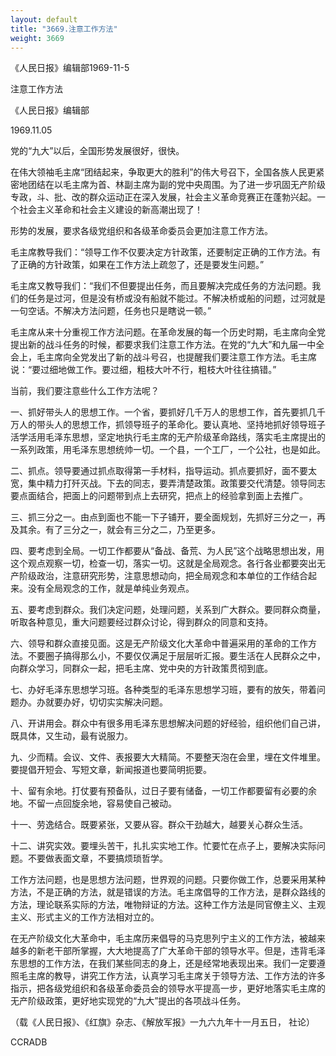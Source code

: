 ```yaml
---
layout: default
title: "3669.注意工作方法"
weight: 3669
---
```


《人民日报》编辑部1969-11-5

注意工作方法

《人民日报》编辑部

1969.11.05

党的“九大”以后，全国形势发展很好，很快。

在伟大领袖毛主席“团结起来，争取更大的胜利”的伟大号召下，全国各族人民更紧密地团结在以毛主席为首、林副主席为副的党中央周围。为了进一步巩固无产阶级专政，斗、批、改的群众运动正在深入发展，社会主义革命竞赛正在蓬勃兴起。一个社会主义革命和社会主义建设的新高潮出现了！

形势的发展，要求各级党组织和各级革命委员会更加注意工作方法。

毛主席教导我们：“领导工作不仅要决定方针政策，还要制定正确的工作方法。有了正确的方针政策，如果在工作方法上疏忽了，还是要发生问题。”

毛主席又教导我们：“我们不但要提出任务，而且要解决完成任务的方法问题。我们的任务是过河，但是没有桥或没有船就不能过。不解决桥或船的问题，过河就是一句空话。不解决方法问题，任务也只是瞎说一顿。”

毛主席从来十分重视工作方法问题。在革命发展的每一个历史时期，毛主席向全党提出新的战斗任务的时候，都要求我们注意工作方法。在党的“九大”和九届一中全会上，毛主席向全党发出了新的战斗号召，也提醒我们要注意工作方法。毛主席说：“要过细地做工作。要过细，粗枝大叶不行，粗枝大叶往往搞错。”

当前，我们要注意些什么工作方法呢？

一、抓好带头人的思想工作。一个省，要抓好几千万人的思想工作，首先要抓几千万人的带头人的思想工作，抓领导班子的革命化。要认真地、坚持地抓好领导班子活学活用毛泽东思想，坚定地执行毛主席的无产阶级革命路线，落实毛主席提出的一系列政策，用毛泽东思想统帅一切。一个县，一个工厂，一个公社，也是如此。

二、抓点。领导要通过抓点取得第一手材料，指导运动。抓点要抓好，面不要太宽，集中精力打歼灭战。下去的同志，要弄清楚政策。政策要交代清楚。领导同志要点面结合，把面上的问题带到点上去研究，把点上的经验拿到面上去推广。

三、抓三分之一。由点到面也不能一下子铺开，要全面规划，先抓好三分之一，再及其余。有了三分之一，就会有三分之二，乃至更多。

四、要考虑到全局。一切工作都要从“备战、备荒、为人民”这个战略思想出发，用这个观点观察一切，检查一切，落实一切。这就是全局观念。各行各业都要突出无产阶级政治，注意研究形势，注意思想动向，把全局观念和本单位的工作结合起来。没有全局观念的工作，就是单纯业务观点。

五、要考虑到群众。我们决定问题，处理问题，关系到广大群众。要同群众商量，听取各种意见，重大问题要经过群众讨论，得到群众的同意和支持。

六、领导和群众直接见面。这是无产阶级文化大革命中普遍采用的革命的工作方法。不要圈子搞得那么小，不要仅仅满足于层层听汇报。要生活在人民群众之中，向群众学习，同群众一起，把毛主席、党中央的方针政策贯彻到底。

七、办好毛泽东思想学习班。各种类型的毛泽东思想学习班，要有的放矢，带着问题办。办就要办好，切切实实解决问题。

八、开讲用会。群众中有很多用毛泽东思想解决问题的好经验，组织他们自己讲，既具体，又生动，最有说服力。

九、少而精。会议、文件、表报要大大精简。不要整天泡在会里，埋在文件堆里。要提倡开短会、写短文章，新闻报道也要简明扼要。

十、留有余地。打仗要有预备队，过日子要有储备，一切工作都要留有必要的余地。不留一点回旋余地，容易使自己被动。

十一、劳逸结合。既要紧张，又要从容。群众干劲越大，越要关心群众生活。

十二、讲究实效。要埋头苦干，扎扎实实地工作。忙要忙在点子上，要解决实际问题。不要做表面文章，不要搞烦琐哲学。

工作方法问题，也是思想方法问题，世界观的问题。只要你做工作，总要采用某种方法，不是正确的方法，就是错误的方法。毛主席倡导的工作方法，是群众路线的方法，理论联系实际的方法，唯物辩证的方法。这种工作方法是同官僚主义、主观主义、形式主义的工作方法相对立的。

在无产阶级文化大革命中，毛主席历来倡导的马克思列宁主义的工作方法，被越来越多的新老干部所掌握，大大地提高了广大革命干部的领导水平。但是，违背毛泽东思想的工作方法，在我们某些同志的身上，还是经常地表现出来。我们一定要遵照毛主席的教导，讲究工作方法，认真学习毛主席关于领导方法、工作方法的许多指示，把各级党组织和各级革命委员会的领导水平提高一步，更好地落实毛主席的无产阶级政策，更好地实现党的“九大”提出的各项战斗任务。

（载《人民日报》、《红旗》杂志、《解放军报》一九六九年十一月五日， 社论）

CCRADB

